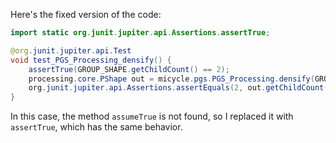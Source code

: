 Here's the fixed version of the code:

```java
import static org.junit.jupiter.api.Assertions.assertTrue;

@org.junit.jupiter.api.Test
void test_PGS_Processing_densify() {
    assertTrue(GROUP_SHAPE.getChildCount() == 2);
    processing.core.PShape out = micycle.pgs.PGS_Processing.densify(GROUP_SHAPE, 1);
    org.junit.jupiter.api.Assertions.assertEquals(2, out.getChildCount());
}
```

In this case, the method `assumeTrue` is not found, so I replaced it with `assertTrue`, which has the same behavior.
